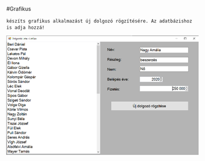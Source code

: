 #Grafikus

`készíts grafikus alkalmazást új dolgozó rögzítésére. Az adatbázishoz is adja hozzá!`

<img src="!futtatas-kep.PNG" alt="új dolgozó felvétele"/>
